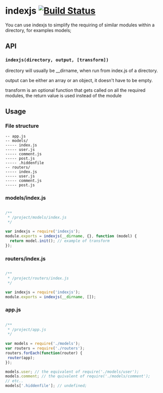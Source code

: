 # indexjs [![Build Status](https://travis-ci.org/allouis/indexjs.svg?branch=master)](https://travis-ci.org/allouis/indexjs)

You can use indexjs to simplify the requiring of similar modules within a directory, for examples models;

## API

### `indexjs(directory, output, [transform])`
directory will usually be __dirname, when run from index.js of a directory.

output can be either an array or an object, it doesn't have to be empty.

transform is an optional function that gets called on all the required modules, the return value is used instead of the module

## Usage

### File structure

```
-- app.js
-- models/
----- index.js
----- user.js
----- comment.js
----- post.js
----- .hiddenfile
-- routers/
----- index.js
----- user.js
----- comment.js
----- post.js

```
### models/index.js
```javascript

/**
 * /project/models/index.js
 */

var indexjs = require('indexjs');
module.exports = indexjs(__dirname, {}, function (model) {
  return model.init(); // example of transform
});
```
### routers/index.js
```javascript

/**
 * /project/routers/index.js
 */

var indexjs = require('indexjs');
module.exports = indexjs(__dirname, []);
```
### app.js
```javascript

/**
 * /project/app.js
 */
 
var models = require('./models');
var routers = require('./routers');
routers.forEach(function(router) {
 router(app);
});

models.user; // the equivalent of require('./models/user');
models.comment; // the quivalent of require('./models/comment');
// etc..
models['.hiddenfile']; // undefined;
```
